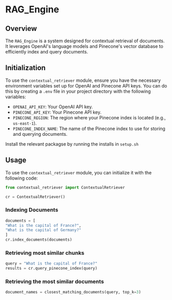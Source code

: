 # RAG_Engine
## Overview

The `RAG_Engine` is a system designed for contextual retrieval of documents. It leverages OpenAI's language models and Pinecone's vector database to efficiently index and query documents.

## Initialization

To use the `contextual_retriever` module, ensure you have the necessary environment variables set up for OpenAI and Pinecone API keys. You can do this by creating a `.env` file in your project directory with the following variables:

- `OPENAI_API_KEY`: Your OpenAI API key.
- `PINECONE_API_KEY`: Your Pinecone API key.
- `PINECONE_REGION`: The region where your Pinecone index is located (e.g., `us-east-1`).
- `PINECONE_INDEX_NAME`: The name of the Pinecone index to use for storing and querying documents.

Install the relevant packagse by running the installs in `setup.sh`

## Usage

To use the `contextual_retriever` module, you can initialize it with the following code:

```python
from contextual_retriever import ContextualRetriever

cr = ContextualRetriever()
```

### Indexing Documents
```python 
documents = [
"What is the capital of France?",
"What is the capital of Germany?"
]
cr.index_documents(documents)
```

### Retrieving most similar chunks
```python
query = "What is the capital of France?"
results = cr.query_pinecone_index(query)
```

### Retrieving the most similar documents
```python
document_names = closest_matching_documents(query, top_k=3)
```

